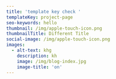 ```yaml
---
title: 'template key check '
templateKey: project-page
seo-keywords: hello
thumbnail: /img/apple-touch-icon.png
thumbnailTitle: Different Title
social-image: /img/apple-touch-icon.png
images:
  - alt-text: khg
    description: kh
    image: /img/blog-index.jpg
    image-title: 'on'
---
```


